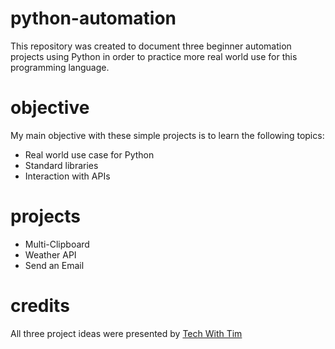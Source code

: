 # python-automation
This repository was created to document three beginner automation projects using Python in order to practice more real world use for this programming language.  

# objective
My main objective with these simple projects is to learn the following topics:
- Real world use case for Python
- Standard libraries
- Interaction with APIs

# projects
- Multi-Clipboard
- Weather API
- Send an Email

# credits
All three project ideas were presented by <a href="https://www.youtube.com/channel/UC4JX40jDee_tINbkjycV4Sg" target="_blank">Tech With Tim</a>